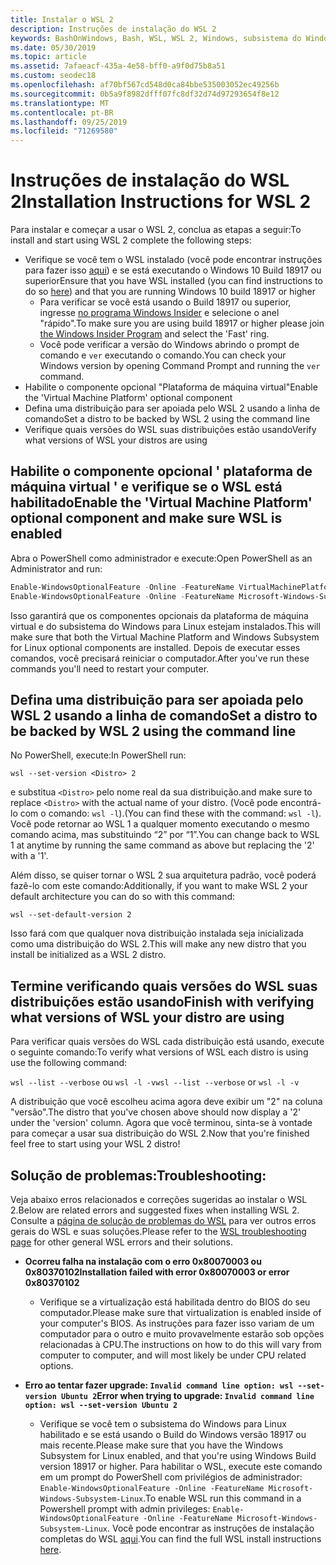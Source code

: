 ```yaml
---
title: Instalar o WSL 2
description: Instruções de instalação do WSL 2
keywords: BashOnWindows, Bash, WSL, WSL 2, Windows, subsistema do Windows para Linux, subsistema do Windows, Ubuntu, Debian, Suse, Windows 10, instalar
ms.date: 05/30/2019
ms.topic: article
ms.assetid: 7afaeacf-435a-4e58-bff0-a9f0d75b8a51
ms.custom: seodec18
ms.openlocfilehash: af70bf567cd548d0ca84bbe535003052ec49256b
ms.sourcegitcommit: 0b5a9f8982dfff07fc8df32d74d97293654f8e12
ms.translationtype: MT
ms.contentlocale: pt-BR
ms.lasthandoff: 09/25/2019
ms.locfileid: "71269580"
---
```

# <a name="installation-instructions-for-wsl-2"></a><span data-ttu-id="447b5-104">Instruções de instalação do WSL 2</span><span class="sxs-lookup"><span data-stu-id="447b5-104">Installation Instructions for WSL 2</span></span>

<span data-ttu-id="447b5-105">Para instalar e começar a usar o WSL 2, conclua as etapas a seguir:</span><span class="sxs-lookup"><span data-stu-id="447b5-105">To install and start using WSL 2 complete the following steps:</span></span>

- <span data-ttu-id="447b5-106">Verifique se você tem o WSL instalado (você pode encontrar instruções para fazer isso [aqui](./install-win10.md)) e se está executando o Windows 10 Build 18917 ou superior</span><span class="sxs-lookup"><span data-stu-id="447b5-106">Ensure that you have WSL installed (you can find instructions to do so [here](./install-win10.md)) and that you are running Windows 10 build 18917 or higher</span></span>
   - <span data-ttu-id="447b5-107">Para verificar se você está usando o Build 18917 ou superior, ingresse [no programa Windows Insider](https://insider.windows.com/en-us/) e selecione o anel "rápido".</span><span class="sxs-lookup"><span data-stu-id="447b5-107">To make sure you are using build 18917 or higher please join [the Windows Insider Program](https://insider.windows.com/en-us/) and select the 'Fast' ring.</span></span> 
   - <span data-ttu-id="447b5-108">Você pode verificar a versão do Windows abrindo o prompt de comando e `ver` executando o comando.</span><span class="sxs-lookup"><span data-stu-id="447b5-108">You can check your Windows version by opening Command Prompt and running the `ver` command.</span></span>
- <span data-ttu-id="447b5-109">Habilite o componente opcional "Plataforma de máquina virtual"</span><span class="sxs-lookup"><span data-stu-id="447b5-109">Enable the 'Virtual Machine Platform' optional component</span></span>
- <span data-ttu-id="447b5-110">Defina uma distribuição para ser apoiada pelo WSL 2 usando a linha de comando</span><span class="sxs-lookup"><span data-stu-id="447b5-110">Set a distro to be backed by WSL 2 using the command line</span></span>
- <span data-ttu-id="447b5-111">Verifique quais versões do WSL suas distribuições estão usando</span><span class="sxs-lookup"><span data-stu-id="447b5-111">Verify what versions of WSL your distros are using</span></span>

## <a name="enable-the-virtual-machine-platform-optional-component-and-make-sure-wsl-is-enabled"></a><span data-ttu-id="447b5-112">Habilite o componente opcional ' plataforma de máquina virtual ' e verifique se o WSL está habilitado</span><span class="sxs-lookup"><span data-stu-id="447b5-112">Enable the 'Virtual Machine Platform' optional component and make sure WSL is enabled</span></span>

<span data-ttu-id="447b5-113">Abra o PowerShell como administrador e execute:</span><span class="sxs-lookup"><span data-stu-id="447b5-113">Open PowerShell as an Administrator and run:</span></span>

```powershell
Enable-WindowsOptionalFeature -Online -FeatureName VirtualMachinePlatform
Enable-WindowsOptionalFeature -Online -FeatureName Microsoft-Windows-Subsystem-Linux
```

<span data-ttu-id="447b5-114">Isso garantirá que os componentes opcionais da plataforma de máquina virtual e do subsistema do Windows para Linux estejam instalados.</span><span class="sxs-lookup"><span data-stu-id="447b5-114">This will make sure that both the Virtual Machine Platform and Windows Subsystem for Linux optional components are installed.</span></span> <span data-ttu-id="447b5-115">Depois de executar esses comandos, você precisará reiniciar o computador.</span><span class="sxs-lookup"><span data-stu-id="447b5-115">After you've run these commands you'll need to restart your computer.</span></span> 

## <a name="set-a-distro-to-be-backed-by-wsl-2-using-the-command-line"></a><span data-ttu-id="447b5-116">Defina uma distribuição para ser apoiada pelo WSL 2 usando a linha de comando</span><span class="sxs-lookup"><span data-stu-id="447b5-116">Set a distro to be backed by WSL 2 using the command line</span></span>

<span data-ttu-id="447b5-117">No PowerShell, execute:</span><span class="sxs-lookup"><span data-stu-id="447b5-117">In PowerShell run:</span></span>

`wsl --set-version <Distro> 2`

<span data-ttu-id="447b5-118">e substitua `<Distro>` pelo nome real da sua distribuição.</span><span class="sxs-lookup"><span data-stu-id="447b5-118">and make sure to replace `<Distro>` with the actual name of your distro.</span></span> <span data-ttu-id="447b5-119">(Você pode encontrá-lo com o comando: `wsl -l`).</span><span class="sxs-lookup"><span data-stu-id="447b5-119">(You can find these with the command: `wsl -l`).</span></span> <span data-ttu-id="447b5-120">Você pode retornar ao WSL 1 a qualquer momento executando o mesmo comando acima, mas substituindo “2” por “1”.</span><span class="sxs-lookup"><span data-stu-id="447b5-120">You can change back to WSL 1 at anytime by running the same command as above but replacing the '2' with a '1'.</span></span>

<span data-ttu-id="447b5-121">Além disso, se quiser tornar o WSL 2 sua arquitetura padrão, você poderá fazê-lo com este comando:</span><span class="sxs-lookup"><span data-stu-id="447b5-121">Additionally, if you want to make WSL 2 your default architecture you can do so with this command:</span></span>

`wsl --set-default-version 2`

<span data-ttu-id="447b5-122">Isso fará com que qualquer nova distribuição instalada seja inicializada como uma distribuição do WSL 2.</span><span class="sxs-lookup"><span data-stu-id="447b5-122">This will make any new distro that you install be initialized as a WSL 2 distro.</span></span>

## <a name="finish-with-verifying-what-versions-of-wsl-your-distro-are-using"></a><span data-ttu-id="447b5-123">Termine verificando quais versões do WSL suas distribuições estão usando</span><span class="sxs-lookup"><span data-stu-id="447b5-123">Finish with verifying what versions of WSL your distro are using</span></span>

<span data-ttu-id="447b5-124">Para verificar quais versões do WSL cada distribuição está usando, execute o seguinte comando:</span><span class="sxs-lookup"><span data-stu-id="447b5-124">To verify what versions of WSL each distro is using use the following command:</span></span>

<span data-ttu-id="447b5-125">`wsl --list --verbose` ou `wsl -l -v`</span><span class="sxs-lookup"><span data-stu-id="447b5-125">`wsl --list --verbose` or `wsl -l -v`</span></span>

<span data-ttu-id="447b5-126">A distribuição que você escolheu acima agora deve exibir um "2" na coluna "versão".</span><span class="sxs-lookup"><span data-stu-id="447b5-126">The distro that you've chosen above should now display a '2' under the 'version' column.</span></span> <span data-ttu-id="447b5-127">Agora que você terminou, sinta-se à vontade para começar a usar sua distribuição do WSL 2.</span><span class="sxs-lookup"><span data-stu-id="447b5-127">Now that you're finished feel free to start using your WSL 2 distro!</span></span> 

## <a name="troubleshooting"></a><span data-ttu-id="447b5-128">Solução de problemas:</span><span class="sxs-lookup"><span data-stu-id="447b5-128">Troubleshooting:</span></span> 

<span data-ttu-id="447b5-129">Veja abaixo erros relacionados e correções sugeridas ao instalar o WSL 2.</span><span class="sxs-lookup"><span data-stu-id="447b5-129">Below are related errors and suggested fixes when installing WSL 2.</span></span> <span data-ttu-id="447b5-130">Consulte a [página de solução de problemas do WSL](troubleshooting.md) para ver outros erros gerais do WSL e suas soluções.</span><span class="sxs-lookup"><span data-stu-id="447b5-130">Please refer to the [WSL troubleshooting page](troubleshooting.md) for other general WSL errors and their solutions.</span></span>

* <span data-ttu-id="447b5-131">**Ocorreu falha na instalação com o erro 0x80070003 ou 0x80370102**</span><span class="sxs-lookup"><span data-stu-id="447b5-131">**Installation failed with error 0x80070003 or error 0x80370102**</span></span>
    * <span data-ttu-id="447b5-132">Verifique se a virtualização está habilitada dentro do BIOS do seu computador.</span><span class="sxs-lookup"><span data-stu-id="447b5-132">Please make sure that virtualization is enabled inside of your computer's BIOS.</span></span> <span data-ttu-id="447b5-133">As instruções para fazer isso variam de um computador para o outro e muito provavelmente estarão sob opções relacionadas à CPU.</span><span class="sxs-lookup"><span data-stu-id="447b5-133">The instructions on how to do this will vary from computer to computer, and will most likely be under CPU related options.</span></span>
   
* <span data-ttu-id="447b5-134">**Erro ao tentar fazer upgrade: `Invalid command line option: wsl --set-version Ubuntu 2`**</span><span class="sxs-lookup"><span data-stu-id="447b5-134">**Error when trying to upgrade: `Invalid command line option: wsl --set-version Ubuntu 2`**</span></span>
    * <span data-ttu-id="447b5-135">Verifique se você tem o subsistema do Windows para Linux habilitado e se está usando o Build do Windows versão 18917 ou mais recente.</span><span class="sxs-lookup"><span data-stu-id="447b5-135">Please make sure that you have the Windows Subsystem for Linux enabled, and that you're using Windows Build version 18917 or higher.</span></span> <span data-ttu-id="447b5-136">Para habilitar o WSL, execute este comando em um prompt do PowerShell com privilégios de administrador: `Enable-WindowsOptionalFeature -Online -FeatureName Microsoft-Windows-Subsystem-Linux`.</span><span class="sxs-lookup"><span data-stu-id="447b5-136">To enable WSL run this command in a Powershell prompt with admin privileges: `Enable-WindowsOptionalFeature -Online -FeatureName Microsoft-Windows-Subsystem-Linux`.</span></span> <span data-ttu-id="447b5-137">Você pode encontrar as instruções de instalação completas do WSL [aqui](./install-win10.md).</span><span class="sxs-lookup"><span data-stu-id="447b5-137">You can find the full WSL install instructions [here](./install-win10.md).</span></span>
